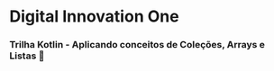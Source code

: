 # Digital Innovation One

### Trilha Kotlin - Aplicando conceitos de Coleções, Arrays e Listas :mobile_phone_off:



